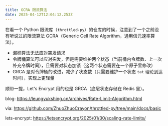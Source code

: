 ```yaml
---
title: GCRA 限流算法
date: 2025-04-12T12:04:12.253Z
---
```


在看一个 Python 限流库（`throttled-py`）的仓库的时候，注意到了一个之前没有听说过的限流算法 GCRA（Generic Cell Rate Algorithm，通用信元速率算法）。
- 漏桶算法无法应对突发请求
- 令牌桶算法可以应对突发，但是需要维护两个状态（当前桶内令牌数、上一次补充令牌时间），且需要对状态加锁（这两个状态需要在一个原子里修改）
- GRCA 是对令牌桶的改进，减少了状态数（只需要维护一个状态 `tat` 理论到达时间），实现上更轻量

顺带一提，Let's Encrypt 用的也是 GRCA（底层状态存储在 Redis 里）。


blog: https://leungyukshing.cn/archives/Rate-Limit-Algorithm.html

via: https://github.com/ZhuoZhuoCrayon/throttled-py/tree/main/docs/basic

lets-encrypt: https://letsencrypt.org/2025/01/30/scaling-rate-limits/